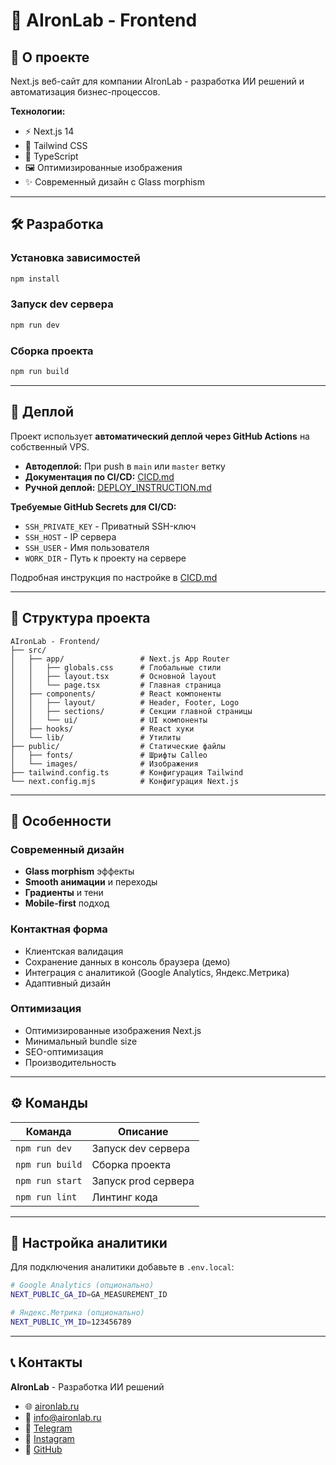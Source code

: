 # 🚀 AIronLab - Frontend

## 📝 О проекте

Next.js веб-сайт для компании AIronLab - разработка ИИ решений и автоматизация бизнес-процессов.

**Технологии:**
- ⚡ Next.js 14 
- 🎨 Tailwind CSS
- 📱 TypeScript
- 🖼️ Оптимизированные изображения
- ✨ Современный дизайн с Glass morphism

---

## 🛠️ Разработка

### Установка зависимостей
```bash
npm install
```

### Запуск dev сервера
```bash
npm run dev
```

### Сборка проекта
```bash
npm run build
```

---

## 🚀 Деплой

Проект использует **автоматический деплой через GitHub Actions** на собственный VPS.

- **Автодеплой:** При push в `main` или `master` ветку
- **Документация по CI/CD:** [CICD.md](./CICD.md)
- **Ручной деплой:** [DEPLOY_INSTRUCTION.md](./DEPLOY_INSTRUCTION.md)

**Требуемые GitHub Secrets для CI/CD:**
- `SSH_PRIVATE_KEY` - Приватный SSH-ключ
- `SSH_HOST` - IP сервера
- `SSH_USER` - Имя пользователя
- `WORK_DIR` - Путь к проекту на сервере

Подробная инструкция по настройке в [CICD.md](./CICD.md)

---

## 📁 Структура проекта

```
AIronLab - Frontend/
├── src/
│   ├── app/                 # Next.js App Router
│   │   ├── globals.css      # Глобальные стили
│   │   ├── layout.tsx       # Основной layout
│   │   └── page.tsx         # Главная страница
│   ├── components/          # React компоненты
│   │   ├── layout/          # Header, Footer, Logo
│   │   ├── sections/        # Секции главной страницы
│   │   └── ui/              # UI компоненты
│   ├── hooks/               # React хуки
│   └── lib/                 # Утилиты
├── public/                  # Статические файлы
│   ├── fonts/               # Шрифты Calleo
│   └── images/              # Изображения
├── tailwind.config.ts       # Конфигурация Tailwind
└── next.config.mjs          # Конфигурация Next.js
```

---

## 🎨 Особенности

### Современный дизайн
- **Glass morphism** эффекты
- **Smooth анимации** и переходы
- **Градиенты** и тени
- **Mobile-first** подход

### Контактная форма
- Клиентская валидация
- Сохранение данных в консоль браузера (демо)
- Интеграция с аналитикой (Google Analytics, Яндекс.Метрика)
- Адаптивный дизайн

### Оптимизация
- Оптимизированные изображения Next.js
- Минимальный bundle size
- SEO-оптимизация
- Производительность

---

## ⚙️ Команды

| Команда | Описание |
|---------|----------|
| `npm run dev` | Запуск dev сервера |
| `npm run build` | Сборка проекта |
| `npm run start` | Запуск prod сервера |
| `npm run lint` | Линтинг кода |

---

## 🔧 Настройка аналитики

Для подключения аналитики добавьте в `.env.local`:

```bash
# Google Analytics (опционально)
NEXT_PUBLIC_GA_ID=GA_MEASUREMENT_ID

# Яндекс.Метрика (опционально)  
NEXT_PUBLIC_YM_ID=123456789
```

---

## 📞 Контакты

**AIronLab** - Разработка ИИ решений
- 🌐 [aironlab.ru](https://aironlab.ru)
- 📧 [info@aironlab.ru](mailto:info@aironlab.ru)
- 📱 [Telegram](https://t.me/Aironlab)
- 📸 [Instagram](https://www.instagram.com/_grebenshikov_/)
- 🔗 [GitHub](https://github.com/Santino42-gr/AIronLab---Frontend) 
